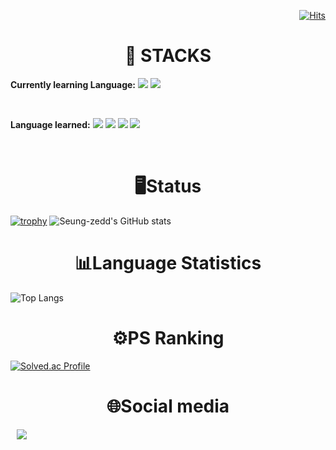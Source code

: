<div align=right>
  
[![Hits](https://hits.seeyoufarm.com/api/count/incr/badge.svg?url=https%3A%2F%2Fgithub.com%2FSeung-zedd%2Fhit-counter&count_bg=%2379C83D&title_bg=%23555555&icon=&icon_color=%23E7E7E7&title=hits&edge_flat=false)](https://hits.seeyoufarm.com)
</div>

  <div align=center>
  <h1>🤖 STACKS</h1>
  </div>
  
  **Currently learning Language:**
  <img src="https://img.shields.io/badge/java-05A800?style=plastic&logo=OpenJDK&logoColor=white">
  <img src="https://img.shields.io/badge/spring-6DB33F?style=plastic&logo=spring&logoColor=white">

  <br>

  **Language learned:**
  <img src="https://img.shields.io/badge/c++-8500E5?style=plastic&logo=c%2B%2B&logoColor=white">
  <img src="https://img.shields.io/badge/c-A8B9CC?style=plastic&logo=C&logoColor=white">
  <img src="https://img.shields.io/badge/python-3776AB?style=plastic&logo=python&logoColor=white">
  <img src="https://img.shields.io/badge/mysql-4479A1?style=plastic&logo=mysql&logoColor=white">
  
  
  <br>
  <div align=center><h1>🖥️Status</h1></div>
  
  [![trophy](https://github-profile-trophy.vercel.app/?username=Seung-zedd)](https://github.com/ryo-ma/github-profile-trophy)
  ![Seung-zedd's GitHub stats](https://github-readme-stats.vercel.app/api?username=Seung-zedd&show_icons=true&theme=gruvbox)
  
  <div align=center><h1>📊Language Statistics</h1></div>
  
  ![Top Langs](https://github-readme-stats.vercel.app/api/top-langs/?username=Seung-zedd&layout=compact&theme=gruvbox)
  
  <div align=center><h1>⚙️PS Ranking</h1></div>
  
  [![Solved.ac Profile](http://mazassumnida.wtf/api/generate_badge?boj=csj0209)](https://solved.ac/csj0209)
  
  <div align=center><h1>🌐Social media</h1></div>
  <a href="https://www.instagram.com/seung_j.95/">
    <img src="http://img.shields.io/badge/-Instagram-E4405F?style=plastic&logo=Instagram&link=https://www.instagram.com/seung_j.95/"
        style="height : auto; margin-left : 10px; margin-right : 10px;"/>
</a>
  
